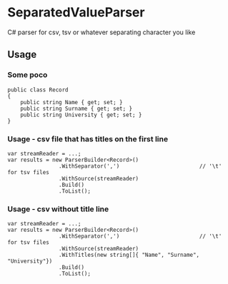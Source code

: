 # SeparatedValueParser
C# parser for csv, tsv or whatever separating character you like

## Usage

### Some poco

```
public class Record
{
    public string Name { get; set; }
    public string Surname { get; set; }
    public string University { get; set; }
}
```

### Usage - csv file that has titles on the first line

```
var streamReader = ...;
var results = new ParserBuilder<Record>()
                .WithSeparator(',')                         // '\t' for tsv files
                .WithSource(streamReader)
                .Build()
                .ToList();
```

### Usage - csv without title line

```
var streamReader = ...;
var results = new ParserBuilder<Record>()
                .WithSeparator(',')                         // '\t' for tsv files
                .WithSource(streamReader)
                .WithTitles(new string[]{ "Name", "Surname", "University"})
                .Build()
                .ToList();
```
